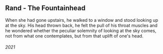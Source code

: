 ## Rand - The Fountainhead

When she had gone upstairs, he walked to a window and stood looking up at the sky.
His head thrown back, he felt the pull of his throat muscles and he wondered whether the peculiar solemnity of looking at the sky comes, not from what one contemplates, but from that uplift of one's head.


###### 2021